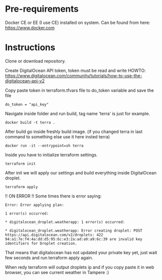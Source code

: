 # Pre-requirements
Docker CE or EE (I use CE) installed on system. Can be found from here: https://www.docker.com

# Instructions
Clone or download repository.

Create DigitalOcean API token, token must be read and write HOWTO: https://www.digitalocean.com/community/tutorials/how-to-use-the-digitalocean-api-v2

Copy paste token in terraform.tfvars file to do_token variable and save the file
```
do_token = "api_key"
```

Navigate inside folder and run build, tag name 'terra' is just for example.
```
docker build -t terra .
```

After build go inside freshly build image. (if you changed terra in last command to something else use it here insted terra)
```
docker run -it --entrypoint=sh terra
```

Inside you have to initialize terraform settings.
```
terraform init
```

After init we will apply our settings and build everything inside DigitalOcean droplet. 
```
terraform apply
```

!! ON ERROR !! Some times there is error saying:
```
Error: Error applying plan:

1 error(s) occurred:

* digitalocean_droplet.weatherapp: 1 error(s) occurred:

* digitalocean_droplet.weatherapp: Error creating droplet: POST https://api.digitalocean.com/v2/droplets: 422 94:a1:7e:f4:4a:dd:d5:95:6c:e3:2a:ad:a9:a9:6c:39 are invalid key identifiers for Droplet creation.
```
That means that digitalocean has not updated your private key yet, just wait few seconds and run terraform apply again.

When redy terraform will output droplets ip and if you copy paste it in web browser, you can see current weather in Tampere :)
